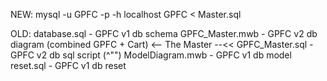 NEW:
mysql -u GPFC -p -h localhost GPFC < Master.sql

OLD:
database.sql - GPFC v1 db schema
GPFC_Master.mwb - GPFC v2 db diagram (combined GPFC + Cart) <-- The Master --<<
GPFC_Master.sql - GPFC v2 db sql script (^"")
ModelDiagram.mwb - GPFC v1 db model
reset.sql - GPFC v1 db reset
